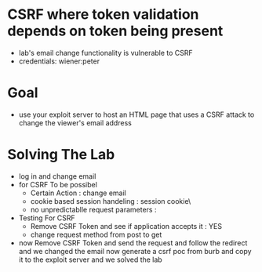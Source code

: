 # CSRF where token validation depends on token being present
- lab's email change functionality is vulnerable to CSRF
- credentials: wiener:peter
# Goal
- use your exploit server to host an HTML page that uses a CSRF attack to change the viewer's email address
# Solving The Lab
- log in and change email
- for CSRF To be possibel
  - Certain Action : change email
  - cookie based session handeling : session cookie\
  - no unpredictablle request parameters :
- Testing For CSRF
  - Remove CSRF Token and see if application accepts it : YES
  - change request method from post to get
- now Remove CSRF Token and send the request and follow the redirect and we changed the email now generate a csrf poc from burb and copy it to the exploit server and we solved the lab
